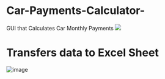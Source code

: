 # Car-Payments-Calculator-
GUI that Calculates Car Monthly Payments 
![](http://g.recordit.co/N9l2CloxhO.gif)

# Transfers data to Excel Sheet
![image](![image](https://github.com/yngerges-pro/Car-Payments-Calculator-/assets/102266055/9e96a4b8-b342-42d1-9c56-b16f450824d1))
